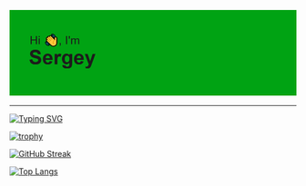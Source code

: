 ![](https://github.com/AltairArs/AltairArs/blob/main/header.png)

---

<!-- Анимированное описание -->
[![Typing SVG](https://readme-typing-svg.herokuapp.com?font=Space+Mono&pause=1000&color=F7EC00&width=435&lines=Computer+science+student)](https://git.io/typing-svg)

<!-- Кубки -->
[![trophy](https://github-profile-trophy.vercel.app/?username=AltairArs&theme=gruvbox)](https://github.com/ryo-ma/github-profile-trophy)

<!-- Сводка активности -->
[![GitHub Streak](https://github-readme-streak-stats.herokuapp.com/?user=AltairArs&locale=ru)](https://git.io/streak-stats)

<!--- Сводка языков -->
[![Top Langs](https://github-readme-stats.vercel.app/api/top-langs/?username=AltairArs&layout=compact&hide=roff)](https://github.com/anuraghazra/github-readme-stats)
